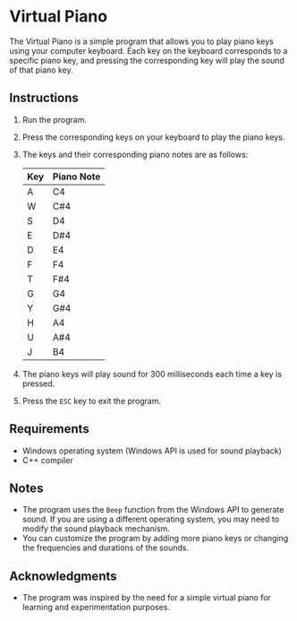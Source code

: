 # Virtual Piano

The Virtual Piano is a simple program that allows you to play piano keys using your computer keyboard. Each key on the keyboard corresponds to a specific piano key, and pressing the corresponding key will play the sound of that piano key.

## Instructions

1. Run the program.

1. Press the corresponding keys on your keyboard to play the piano keys.

1. The keys and their corresponding piano notes are as follows:

   | Key | Piano Note |
   | --- | ---------- |
   | A   | C4         |
   | W   | C#4        |
   | S   | D4         |
   | E   | D#4        |
   | D   | E4         |
   | F   | F4         |
   | T   | F#4        |
   | G   | G4         |
   | Y   | G#4        |
   | H   | A4         |
   | U   | A#4        |
   | J   | B4         |

1. The piano keys will play sound for 300 milliseconds each time a key is pressed.

1. Press the `ESC` key to exit the program.

## Requirements

- Windows operating system (Windows API is used for sound playback)
- C++ compiler

## Notes

- The program uses the `Beep` function from the Windows API to generate sound. If you are using a different operating system, you may need to modify the sound playback mechanism.
- You can customize the program by adding more piano keys or changing the frequencies and durations of the sounds.

## Acknowledgments

- The program was inspired by the need for a simple virtual piano for learning and experimentation purposes.
